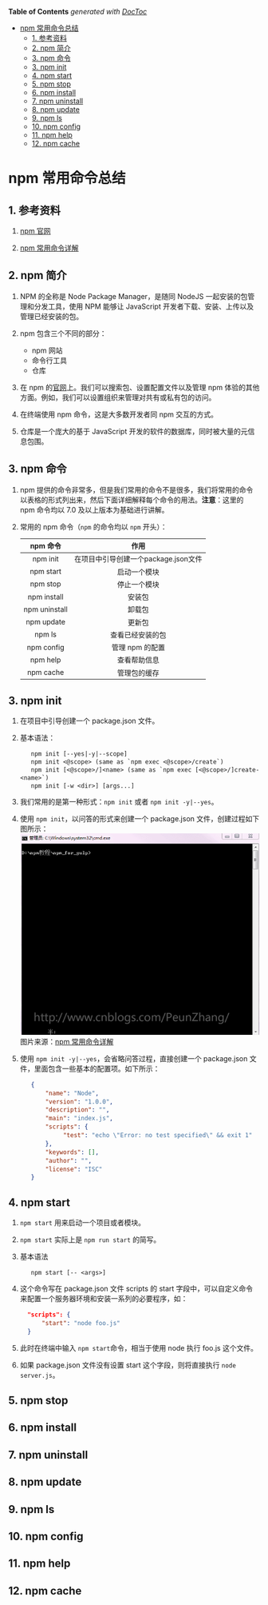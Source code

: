 <!-- START doctoc generated TOC please keep comment here to allow auto update -->
<!-- DON'T EDIT THIS SECTION, INSTEAD RE-RUN doctoc TO UPDATE -->
**Table of Contents**  *generated with [DocToc](https://github.com/thlorenz/doctoc)*

- [npm 常用命令总结](#npm-%E5%B8%B8%E7%94%A8%E5%91%BD%E4%BB%A4%E6%80%BB%E7%BB%93)
  - [1. 参考资料](#1-%E5%8F%82%E8%80%83%E8%B5%84%E6%96%99)
  - [2. npm 简介](#2-npm-%E7%AE%80%E4%BB%8B)
  - [3. npm 命令](#3-npm-%E5%91%BD%E4%BB%A4)
  - [3. npm init](#3-npm-init)
  - [4. npm start](#4-npm-start)
  - [5. npm stop](#5-npm-stop)
  - [6. npm install](#6-npm-install)
  - [7. npm uninstall](#7-npm-uninstall)
  - [8. npm update](#8-npm-update)
  - [9. npm ls](#9-npm-ls)
  - [10. npm config](#10-npm-config)
  - [11. npm help](#11-npm-help)
  - [12. npm cache](#12-npm-cache)

<!-- END doctoc generated TOC please keep comment here to allow auto update -->

# npm 常用命令总结

## 1. 参考资料

1. [npm 官网](https://docs.npmjs.com/about-npm)

2. [npm 常用命令详解](https://www.cnblogs.com/ysk123/p/11655502.html)

## 2. npm 简介

1. NPM 的全称是 Node Package Manager，是随同 NodeJS 一起安装的包管理和分发工具，使用 NPM 能够让 JavaScript 开发者下载、安装、上传以及管理已经安装的包。

2. npm 包含三个不同的部分：
   - npm 网站
   - 命令行工具
   - 仓库

3. 在 npm 的[官网](https://www.npmjs.com)上。我们可以搜索包、设置配置文件以及管理 npm 体验的其他方面。例如，我们可以设置组织来管理对共有或私有包的访问。

4. 在终端使用 npm 命令，这是大多数开发者同 npm 交互的方式。

5. 仓库是一个庞大的基于 JavaScript 开发的软件的数据库，同时被大量的元信息包围。

## 3. npm 命令

1. npm 提供的命令非常多，但是我们常用的命令不是很多，我们将常用的命令以表格的形式列出来，然后下面详细解释每个命令的用法。**注意**：这里的 npm 命令均以 7.0 及以上版本为基础进行讲解。
   
2. 常用的 npm 命令（`npm` 的命令均以 `npm` 开头）：
   
   npm 命令 | 作用
   :---:|:---:
   npm init | 在项目中引导创建一个package.json文件
   npm start | 启动一个模块
   npm stop | 停止一个模块
   npm install |安装包
   npm uninstall |卸载包
   npm update |更新包
   npm ls |查看已经安装的包
   npm config |管理 npm 的配置
   npm help |查看帮助信息
   npm cache |管理包的缓存


## 3. npm init

1. 在项目中引导创建一个 package.json 文件。

2. 基本语法：
   ```shell
      npm init [--yes|-y|--scope]
      npm init <@scope> (same as `npm exec <@scope>/create`)
      npm init [<@scope>/]<name> (same as `npm exec [<@scope>/]create-<name>`)
      npm init [-w <dir>] [args...]
   ```
3. 我们常用的是第一种形式：`npm init` 或者 `npm init -y|--yes`。

4. 使用 `npm init`，以问答的形式来创建一个 package.json 文件，创建过程如下图所示：
   ![](./img/npm-init.gif)
    图片来源：[npm 常用命令详解](https://www.cnblogs.com/ysk123/p/11655502.html)

5. 使用 `npm init -y|--yes`，会省略问答过程，直接创建一个 package.json 文件，里面包含一些基本的配置项。如下所示：
   ```json
      {
          "name": "Node",
          "version": "1.0.0",
          "description": "",
          "main": "index.js",
          "scripts": {
               "test": "echo \"Error: no test specified\" && exit 1"
          },
          "keywords": [],
          "author": "",
          "license": "ISC"
      }

   ```

## 4. npm start

1. `npm start` 用来启动一个项目或者模块。

2. `npm start` 实际上是 `npm run start` 的简写。
3. 基本语法
   ```shell
      npm start [-- <args>]
   ```
4. 这个命令写在 package.json 文件 scripts 的 start 字段中，可以自定义命令来配置一个服务器环境和安装一系列的必要程序，如：
   ```json
     "scripts": {
         "start": "node foo.js"
     }     
   ```
5. 此时在终端中输入 `npm start`命令，相当于使用 node 执行 foo.js 这个文件。

6. 如果 package.json 文件没有设置 start 这个字段，则将直接执行 `node server.js`。

## 5. npm stop
## 6. npm install
## 7. npm uninstall
## 8. npm update
## 9. npm ls
## 10. npm config
## 11. npm help
## 12. npm cache

















